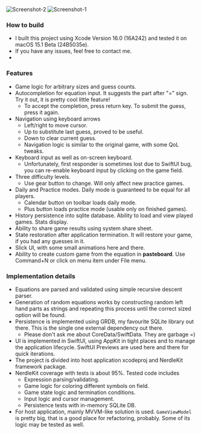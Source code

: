 ![Screenshot-2](https://github.com/user-attachments/assets/2ef50935-acce-42c7-aecb-4d082f0b13f3)
![Screenshot-1](https://github.com/user-attachments/assets/83f912da-6779-4aae-934e-c09a3f574696)

### How to build
- I built this project using Xcode Version 16.0 (16A242) and tested it on macOS 15.1 Beta (24B5035e). 
- If you have any issues, feel free to contact me.
- 
### Features
- Game logic for arbitrary sizes and guess counts.
- Autocompletion for equation input. It suggests the part after "=" sign. Try it out, it is pretty cool little feature!
	- To accept the completion, press return key. To submit the guess, press it again.
- Navigation using keyboard arrows
	- Left/right to move cursor.
	- Up to substitute last guess, proved to be useful.
	- Down to clear current guess.
	- Navigation logic is similar to the original game, with some QoL tweaks.
- Keyboard input as well as on-screen keyboard.
	- Unfortunately, first responder is sometimes lost due to SwiftUI bug, you can re-enable keyboard input by clicking on the game field.
- Three difficulty levels. 
	- Use gear button to change. Will only affect new practice games.
- Daily and Practice modes. Daily mode is guaranteed to be equal for all players. 
	- Calendar button on toolbar loads daily mode.
	- Plus button loads practice mode (usable only on finished games).
- History persistence into sqlite database. Ability to load and view played games. Stats display.
- Ability to share game results using system share sheet.
- State restoration after application termination. It will restore your game, if you had any guesses in it.
- Slick UI, with some small animations here and there.
- Ability to create custom game from the equation in **pasteboard**. Use Command+N or click on menu item under File menu.
### Implementation details
- Equations are parsed and validated using simple recursive descent parser.
- Generation of random equations works by constructing random left hand parts as strings and repeating this process until the correct sized option will be found.
- Persistence is implemented using GRDB, my favourite SQLite library out there. This is the single one external dependency out there.
	- Please don't ask me about CoreData/SwiftData. They are garbage =)
- UI is implemented in SwiftUI, using AppKit in tight places and to manage the application lifecycle. SwiftUI Previews are used here and there for quick iterations.
- The project is divided into host application xcodeproj and NerdleKit framework package.
- NerdleKit coverage with tests is about 95%. Tested code includes
	- Expression parsing/validating. 
	- Game logic for coloring different symbols on field.
	- Game state logic and termination conditions. 
	- Input logic and cursor management. 
	- Persistence tests with in-memory SQLite DB. 
- For host application, mainly MVVM-like solution is used. `GameViewModel` is pretty big, that is a good place for refactoring, probably. Some of its logic may be tested as well.
